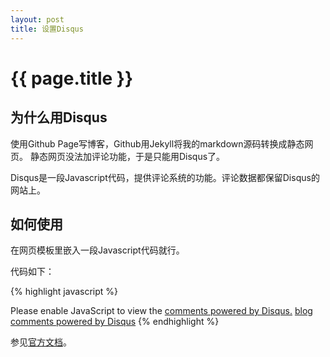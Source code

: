 ```yaml
---
layout: post
title: 设置Disqus
---
```


# {{ page.title }}

## 为什么用Disqus

使用Github Page写博客，Github用Jekyll将我的markdown源码转换成静态网页。
静态网页没法加评论功能，于是只能用Disqus了。

Disqus是一段Javascript代码，提供评论系统的功能。评论数据都保留Disqus的
网站上。

## 如何使用

在网页模板里嵌入一段Javascript代码就行。

代码如下：

{% highlight javascript %}
<div id="disqus_thread"></div>
<script type="text/javascript">
    /* * * CONFIGURATION VARIABLES: EDIT BEFORE PASTING INTO YOUR WEBPAGE * * */
    var disqus_shortname = 'example'; // required: replace example with your forum shortname

    // The following are highly recommended additional parameters. Remove the slashes in front to use.
    // var disqus_identifier = 'unique_dynamic_id_1234';
    // var disqus_url = 'http://example.com/permalink-to-page.html';

    /* * * DON'T EDIT BELOW THIS LINE * * */
    (function() {
        var dsq = document.createElement('script'); dsq.type = 'text/javascript'; dsq.async = true;
        dsq.src = 'http://' + disqus_shortname + '.disqus.com/embed.js';
        (document.getElementsByTagName('head')[0] || document.getElementsByTagName('body')[0]).appendChild(dsq);
    })();
</script>
<noscript>Please enable JavaScript to view the <a href="http://disqus.com/?ref_noscript">comments powered by Disqus.</a></noscript>
<a href="http://disqus.com" class="dsq-brlink">blog comments powered by <span class="logo-disqus">Disqus</span></a>
{% endhighlight %}

参见[官方文档](http://docs.disqus.com/developers/universal/)。

